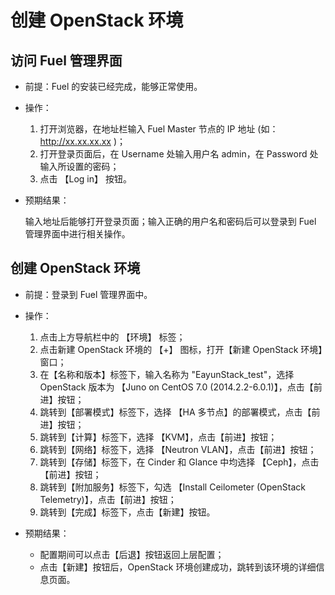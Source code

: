 # 创建 OpenStack 环境

## 访问 Fuel 管理界面

* 前提：Fuel 的安装已经完成，能够正常使用。

* 操作：
  1. 打开浏览器，在地址栏输入 Fuel Master 节点的 IP 地址 (如：http://xx.xx.xx.xx )；
  1. 打开登录页面后，在 Username 处输入用户名 admin，在 Password 处输入所设置的密码；
  1. 点击 【Log in】 按钮。

* 预期结果：

  输入地址后能够打开登录页面；输入正确的用户名和密码后可以登录到 Fuel 管理界面中进行相关操作。

## 创建 OpenStack 环境

* 前提：登录到 Fuel 管理界面中。

* 操作：
  1. 点击上方导航栏中的 【环境】 标签；
  1. 点击新建 OpenStack 环境的 【+】 图标，打开【新建 OpenStack 环境】窗口；
  1. 在【名称和版本】标签下，输入名称为 "EayunStack_test"，选择 OpenStack 版本为 【Juno on CentOS 7.0 (2014.2.2-6.0.1)】，点击【前进】按钮；
  1. 跳转到【部署模式】标签下，选择 【HA 多节点】的部署模式，点击【前进】按钮；
  1. 跳转到【计算】标签下，选择 【KVM】，点击【前进】按钮；
  1. 跳转到【网络】标签下，选择 【Neutron VLAN】，点击【前进】按钮；
  1. 跳转到【存储】标签下，在 Cinder 和 Glance 中均选择 【Ceph】，点击【前进】按钮；
  1. 跳转到【附加服务】标签下，勾选 【Install Ceilometer (OpenStack Telemetry)】，点击【前进】按钮；
  1. 跳转到【完成】标签下，点击【新建】按钮。

* 预期结果：

  * 配置期间可以点击【后退】按钮返回上层配置；
  * 点击【新建】按钮后，OpenStack 环境创建成功，跳转到该环境的详细信息页面。

